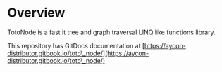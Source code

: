 # Overview

TotoNode is a fast it tree and graph traversal LINQ like functions library.

This repository has GitDocs documentation at [https://aycon-distributor.gitbook.io/toto\_node/](https://aycon-distributor.gitbook.io/toto\_node/)

